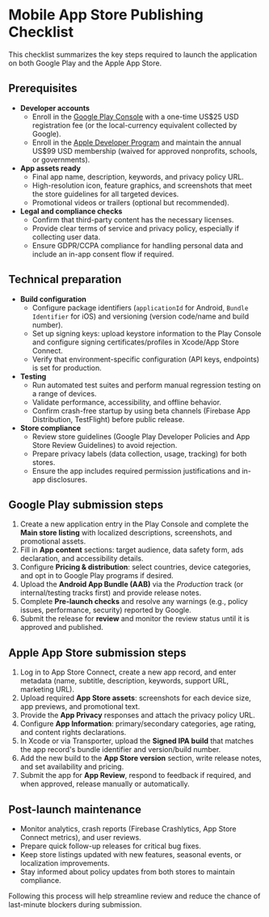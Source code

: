 # Mobile App Store Publishing Checklist

This checklist summarizes the key steps required to launch the application on both Google Play and the Apple App Store.

## Prerequisites
- **Developer accounts**
  - Enroll in the [Google Play Console](https://play.google.com/console) with a one-time US\$25 USD registration fee (or the local-currency equivalent collected by Google).
  - Enroll in the [Apple Developer Program](https://developer.apple.com/programs/) and maintain the annual US\$99 USD membership (waived for approved nonprofits, schools, or governments).
- **App assets ready**
  - Final app name, description, keywords, and privacy policy URL.
  - High-resolution icon, feature graphics, and screenshots that meet the store guidelines for all targeted devices.
  - Promotional videos or trailers (optional but recommended).
- **Legal and compliance checks**
  - Confirm that third-party content has the necessary licenses.
  - Provide clear terms of service and privacy policy, especially if collecting user data.
  - Ensure GDPR/CCPA compliance for handling personal data and include an in-app consent flow if required.

## Technical preparation
- **Build configuration**
  - Configure package identifiers (`applicationId` for Android, `Bundle Identifier` for iOS) and versioning (version code/name and build number).
  - Set up signing keys: upload keystore information to the Play Console and configure signing certificates/profiles in Xcode/App Store Connect.
  - Verify that environment-specific configuration (API keys, endpoints) is set for production.
- **Testing**
  - Run automated test suites and perform manual regression testing on a range of devices.
  - Validate performance, accessibility, and offline behavior.
  - Confirm crash-free startup by using beta channels (Firebase App Distribution, TestFlight) before public release.
- **Store compliance**
  - Review store guidelines (Google Play Developer Policies and App Store Review Guidelines) to avoid rejection.
  - Prepare privacy labels (data collection, usage, tracking) for both stores.
  - Ensure the app includes required permission justifications and in-app disclosures.

## Google Play submission steps
1. Create a new application entry in the Play Console and complete the **Main store listing** with localized descriptions, screenshots, and promotional assets.
2. Fill in **App content** sections: target audience, data safety form, ads declaration, and accessibility details.
3. Configure **Pricing & distribution**: select countries, device categories, and opt in to Google Play programs if desired.
4. Upload the **Android App Bundle (AAB)** via the *Production* track (or internal/testing tracks first) and provide release notes.
5. Complete **Pre-launch checks** and resolve any warnings (e.g., policy issues, performance, security) reported by Google.
6. Submit the release for **review** and monitor the review status until it is approved and published.

## Apple App Store submission steps
1. Log in to App Store Connect, create a new app record, and enter metadata (name, subtitle, description, keywords, support URL, marketing URL).
2. Upload required **App Store assets**: screenshots for each device size, app previews, and promotional text.
3. Provide the **App Privacy** responses and attach the privacy policy URL.
4. Configure **App Information**: primary/secondary categories, age rating, and content rights declarations.
5. In Xcode or via Transporter, upload the **Signed IPA build** that matches the app record's bundle identifier and version/build number.
6. Add the new build to the **App Store version** section, write release notes, and set availability and pricing.
7. Submit the app for **App Review**, respond to feedback if required, and when approved, release manually or automatically.

## Post-launch maintenance
- Monitor analytics, crash reports (Firebase Crashlytics, App Store Connect metrics), and user reviews.
- Prepare quick follow-up releases for critical bug fixes.
- Keep store listings updated with new features, seasonal events, or localization improvements.
- Stay informed about policy updates from both stores to maintain compliance.

Following this process will help streamline review and reduce the chance of last-minute blockers during submission.

